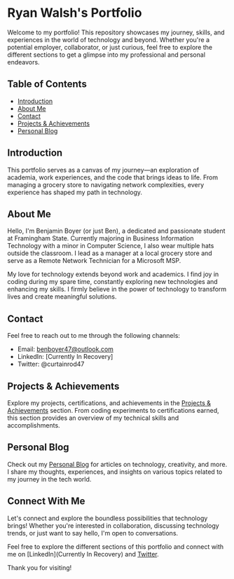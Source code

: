 # Ryan Walsh's Portfolio

Welcome to my portfolio! This repository showcases my journey, skills, and experiences in the world of technology and beyond. Whether you're a potential employer, collaborator, or just curious, feel free to explore the different sections to get a glimpse into my professional and personal endeavors.

## Table of Contents
- [Introduction](#introduction)
- [About Me](#about-me)
- [Contact](#contact)
- [Projects & Achievements](#projects--achievements)
- [Personal Blog](#personal-blog)

## Introduction
This portfolio serves as a canvas of my journey—an exploration of academia, work experiences, and the code that brings ideas to life. From managing a grocery store to navigating network complexities, every experience has shaped my path in technology.

## About Me
Hello, I'm Benjamin Boyer (or just Ben), a dedicated and passionate student at Framingham State. Currently majoring in Business Information Technology with a minor in Computer Science, I also wear multiple hats outside the classroom. I lead as a manager at a local grocery store and serve as a Remote Network Technician for a Microsoft MSP.

My love for technology extends beyond work and academics. I find joy in coding during my spare time, constantly exploring new technologies and enhancing my skills. I firmly believe in the power of technology to transform lives and create meaningful solutions.

## Contact
Feel free to reach out to me through the following channels:
- Email: benboyer47@outlook.com
- LinkedIn: [Currently In Recovery]
- Twitter: @curtainrod47

## Projects & Achievements
Explore my projects, certifications, and achievements in the [Projects & Achievements](projects.html) section. From coding experiments to certifications earned, this section provides an overview of my technical skills and accomplishments.

## Personal Blog
Check out my [Personal Blog](blogs.html) for articles on technology, creativity, and more. I share my thoughts, experiences, and insights on various topics related to my journey in the tech world.

## Connect With Me
Let's connect and explore the boundless possibilities that technology brings! Whether you're interested in collaboration, discussing technology trends, or just want to say hello, I'm open to conversations.

Feel free to explore the different sections of this portfolio and connect with me on [LinkedIn](Currently In Recovery) and [Twitter](https://twitter.com/curtainrod47).

Thank you for visiting!


